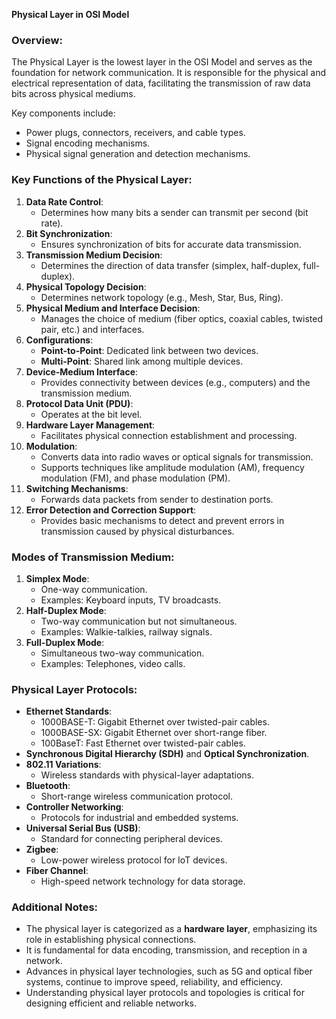 **Physical Layer in OSI Model**

### Overview:
The Physical Layer is the lowest layer in the OSI Model and serves as the foundation for network communication. It is responsible for the physical and electrical representation of data, facilitating the transmission of raw data bits across physical mediums.

Key components include:
- Power plugs, connectors, receivers, and cable types.
- Signal encoding mechanisms.
- Physical signal generation and detection mechanisms.

### Key Functions of the Physical Layer:
1. **Data Rate Control**:
   - Determines how many bits a sender can transmit per second (bit rate).
2. **Bit Synchronization**:
   - Ensures synchronization of bits for accurate data transmission.
3. **Transmission Medium Decision**:
   - Determines the direction of data transfer (simplex, half-duplex, full-duplex).
4. **Physical Topology Decision**:
   - Determines network topology (e.g., Mesh, Star, Bus, Ring).
5. **Physical Medium and Interface Decision**:
   - Manages the choice of medium (fiber optics, coaxial cables, twisted pair, etc.) and interfaces.
6. **Configurations**:
   - **Point-to-Point**: Dedicated link between two devices.
   - **Multi-Point**: Shared link among multiple devices.
7. **Device-Medium Interface**:
   - Provides connectivity between devices (e.g., computers) and the transmission medium.
8. **Protocol Data Unit (PDU)**:
   - Operates at the bit level.
9. **Hardware Layer Management**:
   - Facilitates physical connection establishment and processing.
10. **Modulation**:
    - Converts data into radio waves or optical signals for transmission.
    - Supports techniques like amplitude modulation (AM), frequency modulation (FM), and phase modulation (PM).
11. **Switching Mechanisms**:
    - Forwards data packets from sender to destination ports.
12. **Error Detection and Correction Support**:
    - Provides basic mechanisms to detect and prevent errors in transmission caused by physical disturbances.


### Modes of Transmission Medium:
1. **Simplex Mode**:
   - One-way communication.
   - Examples: Keyboard inputs, TV broadcasts.
2. **Half-Duplex Mode**:
   - Two-way communication but not simultaneous.
   - Examples: Walkie-talkies, railway signals.
3. **Full-Duplex Mode**:
   - Simultaneous two-way communication.
   - Examples: Telephones, video calls.

### Physical Layer Protocols:
- **Ethernet Standards**:
  - 1000BASE-T: Gigabit Ethernet over twisted-pair cables.
  - 1000BASE-SX: Gigabit Ethernet over short-range fiber.
  - 100BaseT: Fast Ethernet over twisted-pair cables.
- **Synchronous Digital Hierarchy (SDH)** and **Optical Synchronization**.
- **802.11 Variations**:
  - Wireless standards with physical-layer adaptations.
- **Bluetooth**:
  - Short-range wireless communication protocol.
- **Controller Networking**:
  - Protocols for industrial and embedded systems.
- **Universal Serial Bus (USB)**:
  - Standard for connecting peripheral devices.
- **Zigbee**:
  - Low-power wireless protocol for IoT devices.
- **Fiber Channel**:
  - High-speed network technology for data storage.

### Additional Notes:
- The physical layer is categorized as a **hardware layer**, emphasizing its role in establishing physical connections.
- It is fundamental for data encoding, transmission, and reception in a network.
- Advances in physical layer technologies, such as 5G and optical fiber systems, continue to improve speed, reliability, and efficiency.
- Understanding physical layer protocols and topologies is critical for designing efficient and reliable networks.

